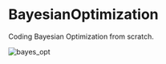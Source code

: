 # BayesianOptimization
Coding Bayesian Optimization from scratch.

![bayes_opt](https://github.com/humahn/BayesianOptimization/assets/64265676/ec3b9227-15ac-4b0c-befc-2b9a26fef31c)
